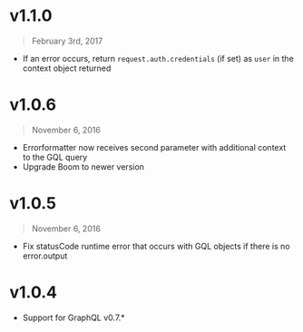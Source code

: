 # v1.1.0
> February 3rd, 2017

- If an error occurs, return `request.auth.credentials` (if set) as `user` in the context object returned

# v1.0.6
> November 6, 2016

- Errorformatter now receives second parameter with additional context to the GQL query
- Upgrade Boom to newer version


# v1.0.5
> November 6, 2016

- Fix statusCode runtime error that occurs with GQL objects if there is no error.output


# v1.0.4

- Support for GraphQL v0.7.*
